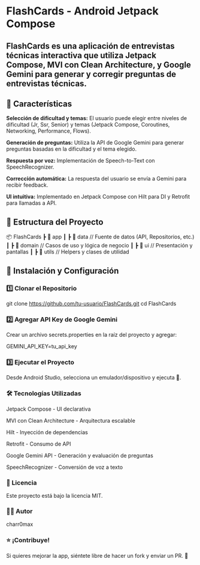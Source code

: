 # FlashCards - Android Jetpack Compose

## FlashCards es una aplicación de entrevistas técnicas interactiva que utiliza Jetpack Compose, MVI con Clean Architecture, y Google Gemini para generar y corregir preguntas de entrevistas técnicas.

## 📌 Características

**Selección de dificultad y temas:** El usuario puede elegir entre niveles de dificultad (Jr, Ssr, Senior) y temas (Jetpack Compose, Coroutines, Networking, Performance, Flows).

**Generación de preguntas:** Utiliza la API de Google Gemini para generar preguntas basadas en la dificultad y el tema elegido.

**Respuesta por voz:** Implementación de Speech-to-Text con SpeechRecognizer.

**Corrección automática:** La respuesta del usuario se envía a Gemini para recibir feedback.

**UI intuitiva:** Implementado en Jetpack Compose con Hilt para DI y Retrofit para llamadas a API.

## 📁 Estructura del Proyecto

📦 FlashCards
┣ 📂 app
┃ ┣ 📂 data  // Fuente de datos (API, Repositorios, etc.)
┃ ┣ 📂 domain // Casos de uso y lógica de negocio
┃ ┣ 📂 ui     // Presentación y pantallas
┃ ┣ 📂 utils  // Helpers y clases de utilidad

## 🚀 Instalación y Configuración

### 1️⃣ Clonar el Repositorio

git clone https://github.com/tu-usuario/FlashCards.git
cd FlashCards

### 2️⃣ Agregar API Key de Google Gemini

Crear un archivo secrets.properties en la raíz del proyecto y agregar:

GEMINI_API_KEY=tu_api_key

### 3️⃣ Ejecutar el Proyecto

Desde Android Studio, selecciona un emulador/dispositivo y ejecuta 🚀.

### 🛠️ Tecnologías Utilizadas

Jetpack Compose - UI declarativa

MVI con Clean Architecture - Arquitectura escalable

Hilt - Inyección de dependencias

Retrofit - Consumo de API

Google Gemini API - Generación y evaluación de preguntas

SpeechRecognizer - Conversión de voz a texto

### 📜 Licencia

Este proyecto está bajo la licencia MIT.

### 👨‍💻 Autor

charr0max

### ⭐ ¡Contribuye!

Si quieres mejorar la app, siéntete libre de hacer un fork y enviar un PR. 🚀
